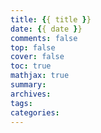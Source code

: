 ```yaml
---
title: {{ title }}
date: {{ date }}
comments: false
top: false
cover: false
toc: true
mathjax: true
summary:
archives:
tags:
categories:
---
```

